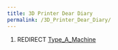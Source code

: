 ```yaml
---
title: 3D Printer Dear Diary
permalink: /3D_Printer_Dear_Diary/
---
```


1.  REDIRECT [Type_A_Machine](/Type_A_Machine "wikilink")
